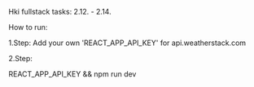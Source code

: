 Hki fullstack tasks: 2.12. - 2.14.

How to run:

1.Step:
Add your own 'REACT_APP_API_KEY' for api.weatherstack.com

2.Step:

REACT_APP_API_KEY && npm run dev
